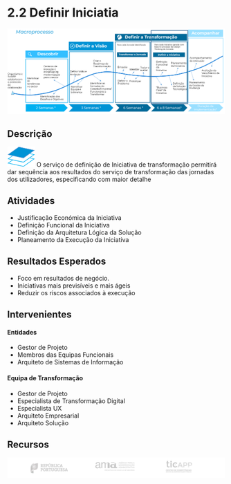 # 2.2 Definir Iniciatia

![Definir Iniciativa](images/definir_iniciativa_processo.png)

## Descrição
![definir iniciativa](images/definiir_iniciativa.png)
O serviço de definição de Iniciativa de transformação permitirá dar sequência aos resultados do serviço de transformação das jornadas dos utilizadores, especificando com maior detalhe 

## Atividades
* Justificação Económica da Iniciativa
* Definição Funcional da Iniciativa
* Definição da Arquitetura Lógica da Solução
* Planeamento da Execução da Iniciativa

## Resultados Esperados
* Foco em resultados de negócio.
* Iniciativas mais previsíveis e mais ágeis
* Reduzir os riscos associados à execução

## Intervenientes
#### Entidades 
* Gestor de Projeto
* Membros das Equipas Funcionais
* Arquiteto de Sistemas de Informação

#### Equipa de Transformação
* Gestor de Projeto
* Especialista de Transformação Digital
* Especialista UX
* Arquiteto Empresarial
* Arquiteto Solução

## Recursos

![rodape](images/rodape.png)
